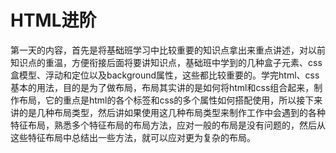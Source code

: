 # HTML进阶

第一天的内容，首先是将基础班学习中比较重要的知识点拿出来重点讲述，对以前知识点的重温，方便衔接后面将要讲知识点，基础班中学到的几种盒子元素、css盒模型、浮动和定位以及background属性，这些都比较重要的。学完html、css基本的用法，目的是为了做布局，布局其实讲的是如何将html和css组合起来，制作布局，它的重点是html的各个标签和css的多个属性如何搭配使用，所以接下来讲的是几种布局类型，然后讲如果使用这几种布局类型来制作工作中会遇到的各种特征布局，熟悉多个特征布局的布局方法，应对一般的布局是没有问题的，然后从这些特征布局中总结出一些方法，就可以应对更为复杂的布局。